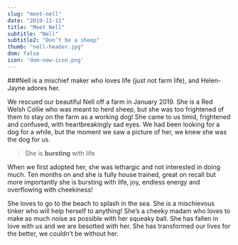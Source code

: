 ```yaml
---
slug: "meet-nell"
date: "2019-11-11"
title: "Meet Nell"
subtitle: "Nell"
subtitle2: "Don’t be a sheep"
thumb: "nell-header.jpg"
dom: false
icon: 'dom-new-icon.png'
---
```


###Nell is a mischief maker who loves life (just not farm life), and Helen-Jayne adores her. 

We rescued our beautiful Nell off a farm in January 2019. She is a Red Welsh Collie who was meant to herd sheep, but she was too frightened of them to stay on the farm as a working dog! She came to us timid, frightened and confused, with heartbreakingly sad eyes. We had been looking for a dog for a while, but the moment we saw a picture of her, we knew she was the dog for us.  

> She is **bursting** with life

When we first adopted her, she was lethargic and not interested in doing much. Ten months on and she is fully house trained, great on recall but more importantly she is bursting with life, joy, endless energy and overflowing with cheekiness! 

She loves to go to the beach to splash in the sea. She is a mischievous tinker who will help herself to anything! She’s a cheeky madam who loves to make as much noise as possible with her squeaky ball. She has fallen in love with us and we are besotted with her. She has transformed our lives for the better, we couldn’t be without her. 
